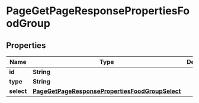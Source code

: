 

# PageGetPageResponsePropertiesFoodGroup


## Properties

| Name | Type | Description | Notes |
|------------ | ------------- | ------------- | -------------|
|**id** | **String** |  |  [optional] |
|**type** | **String** |  |  [optional] |
|**select** | [**PageGetPageResponsePropertiesFoodGroupSelect**](PageGetPageResponsePropertiesFoodGroupSelect.md) |  |  [optional] |



